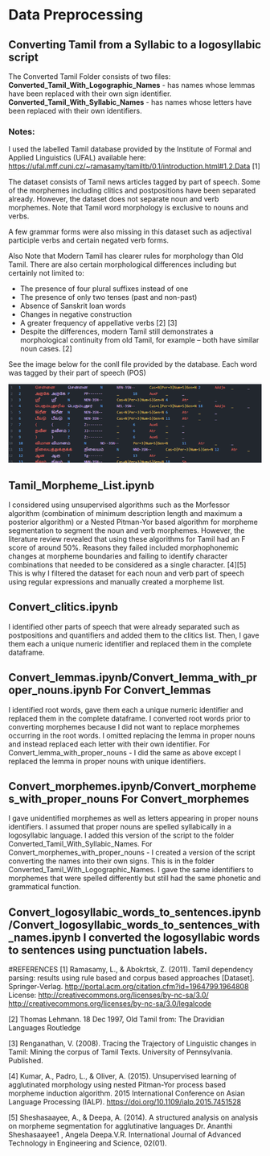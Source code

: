 # Data Preprocessing
## Converting Tamil from a Syllabic to a logosyllabic script

The Converted Tamil Folder consists of two files:
<strong>Converted_Tamil_With_Logographic_Names</strong> - has names whose lemmas have been replaced with their own sign identifier.
<strong>Converted_Tamil_With_Syllabic_Names</strong> - has names whose letters have been replaced with their own identifiers.

### Notes:

I used the labelled Tamil database provided by the Institute of Formal and Applied Linguistics (UFAL) available here: https://ufal.mff.cuni.cz/~ramasamy/tamiltb/0.1/introduction.html#1.2.Data [1]

The dataset consists of Tamil news articles tagged by part of speech. Some of the morphemes including clitics and postpositions have been separated already. However, the dataset does not separate noun and verb morphemes. Note that Tamil word morphology is exclusive to nouns and verbs.

A few grammar forms were also missing in this dataset such as adjectival participle verbs and certain negated verb forms.

Also Note that Modern Tamil has clearer rules for morphology than Old Tamil. There are also certain morphological differences including but certainly not limited to:
 - The presence of four plural suffixes instead of one
 - The presence of only two tenses (past and non-past)
 - Absence of Sanskrit loan words
 - Changes in negative construction
 - A greater frequency of appellative verbs [2] [3]
 - Despite the differences, modern Tamil still demonstrates a morphological continuity from old Tamil, for example – both have similar noun cases. [2]
 
  See the image below for the conll file provided by the database. Each word was tagged by their part of speech (POS)

<img src = "https://github.com/Kee2u/Deciphering_the_Indus_Valley_Script/blob/main/Preprocessing/Pictures/Tamil_data.png?raw=true">

## Tamil_Morpheme_List.ipynb
I considered using unsupervised algorithms such as the Morfessor algorithm (combination of minimum description length and maximum a posterior algorithm) or a Nested Pitman-Yor based algorithm for morpheme segmentation to segment the noun and verb morphemes. However, the literature review revealed that using these algorithms for Tamil had an F score of around 50%. Reasons they failed included morphophonemic changes at morpheme boundaries and failing to identify character combinations that needed to be considered as a single character. [4][5] This is why I filtered the dataset for each noun and verb part of speech using regular expressions and manually created a morpheme list.

## Convert_clitics.ipynb 
I identified other parts of speech that were already separated such as postpositions and quantifiers and added them to the clitics list. Then, I gave them each a unique numeric identifier and replaced them in the complete dataframe.

## Convert_lemmas.ipynb/Convert_lemma_with_proper_nouns.ipynb For Convert_lemmas 
I identified root words, gave them each a unique numeric identifier and replaced them in the complete dataframe. I converted root words prior to converting morphemes because I did not want to replace morphemes occurring in the root words. I omitted replacing the lemma in proper nouns and instead replaced each letter with their own identifier. For Convert_lemma_with_proper_nouns - I did the same as above except I replaced the lemma in proper nouns with unique identifiers.

## Convert_morphemes.ipynb/Convert_morphemes_with_proper_nouns For Convert_morphemes 
I gave unidentified morphemes as well as letters appearing in proper nouns identifiers. I assumed that proper nouns are spelled syllabically in a logosyllabic language. I added this version of the script to the folder Converted_Tamil_With_Syllabic_Names. For Convert_morphemes_with_proper_nouns - I created a version of the script converting the names into their own signs. This is in the folder Converted_Tamil_With_Logographic_Names. I gave the same identifiers to morphemes that were spelled differently but still had the same phonetic and grammatical function.

## Convert_logosyllabic_words_to_sentences.ipynb/Convert_logosyllabic_words_to_sentences_with_names.ipynb I converted the logosyllabic words to sentences using punctuation labels.

#REFERENCES
[1] Ramasamy, L., & Abokrtsk, Z. (2011). Tamil dependency parsing: results using rule based and corpus based approaches [Dataset]. Springer-Verlag. http://portal.acm.org/citation.cfm?id=1964799.1964808 License: http://creativecommons.org/licenses/by-nc-sa/3.0/ http://creativecommons.org/licenses/by-nc-sa/3.0/legalcode

[2] Thomas Lehmann. 18 Dec 1997, Old Tamil from: The Dravidian Languages Routledge

[3] Renganathan, V. (2008). Tracing the Trajectory of Linguistic changes in Tamil: Mining the corpus of Tamil Texts. University of Pennsylvania. Published.

[4] Kumar, A., Padro, L., & Oliver, A. (2015). Unsupervised learning of agglutinated morphology using nested Pitman-Yor process based morpheme induction algorithm. 2015 International Conference on Asian Language Processing (IALP). https://doi.org/10.1109/ialp.2015.7451528

[5] Sheshasaayee, A., & Deepa, A. (2014). A structured analysis on analysis on morpheme segmentation for agglutinative languages Dr. Ananthi Sheshasaayee1 , Angela Deepa.V.R. International Journal of Advanced Technology in Engineering and Science, 02(01).
